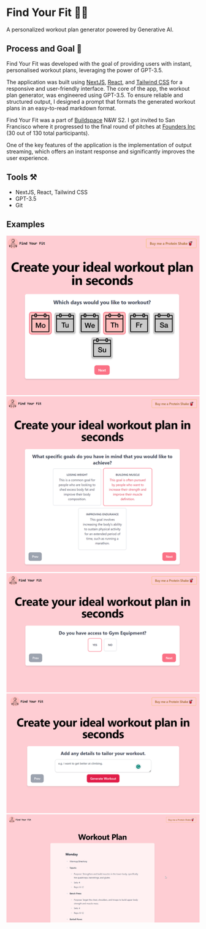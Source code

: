 # Find Your Fit 🏋️‍♀️

A personalized workout plan generator powered by Generative AI.

## Process and Goal 💪

Find Your Fit was developed with the goal of providing users with instant, personalised workout plans, leveraging the power of GPT-3.5. 

The application was built using [NextJS](https://nextjs.org/), [React](https://reactjs.org/), and [Tailwind CSS](https://tailwindcss.com/) for a responsive and user-friendly interface. The core of the app, the workout plan generator, was engineered using GPT-3.5. To ensure reliable and structured output, I designed a prompt that formats the generated workout plans in an easy-to-read markdown format.

Find Your Fit was a part of [Buildspace](https://buildspace.so/) N&W S2. I got invited to San Francisco where it progressed to the final round of pitches at [Founders Inc](https://f.inc/) (30 out of 130 total participants).

One of the key features of the application is the implementation of output streaming, which offers an instant response and significantly improves the user experience.

## Tools ⚒️

- NextJS, React, Tailwind CSS
- GPT-3.5
- Git

## Examples 

![Schedule](https://github.com/moinbukhari/Find-Your-Fit/blob/main/assets/2023-10-09%2017_23_14-Find%20Your%20Fit.png)
![Goal](https://github.com/moinbukhari/Find-Your-Fit/blob/main/assets/2023-10-09%2017_23_55-Find%20Your%20Fit.png)
![Gym](https://github.com/moinbukhari/Find-Your-Fit/blob/main/assets/2023-10-09%2017_24_19-Find%20Your%20Fit.png)
![Preferences](https://github.com/moinbukhari/Find-Your-Fit/blob/main/assets/2023-10-09%2017_24_43-Find%20Your%20Fit.png)
![Result](https://github.com/moinbukhari/Find-Your-Fit/blob/main/assets/2023-10-09%2017_25_32-Find%20Your%20Fit.png)

